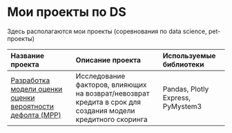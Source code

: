 # Мои проекты по DS

Здесь располагаются мои проекты (соревнования по data science, pet-проекты)

| Название проекта                                                                                                                                                                                                                                                                                                                                                                                                                                                        | Описание проекта                                                                                                                                                                  | Используемые библиотеки                                  |
| :-----------------------------------------------------------------------------------------------------------------------------------------------------------------------------------------------------------------------------------------------------------------------------------------------------------------------------------------------------------------------------------------------------------------------------------------------------------------------|:----------------------------------------------------------------------------------------------------------------------------------------------------------------------------------|:---------------------------------------------------------|
| [Разработка модели оценки оценки вероятности дефолта (MPP)](https://github.com/an4ouce/yandex_praktikum/tree/main/01.%20%D0%98%D1%81%D1%81%D0%BB%D0%B5%D0%B4%D0%BE%D0%B2%D0%B0%D0%BD%D0%B8%D0%B5%20%D0%BD%D0%B0%D0%B4%D0%B5%D0%B6%D0%BD%D0%BE%D1%81%D1%82%D0%B8%20%D0%B7%D0%B0%D0%B5%D0%BC%D1%89%D0%B8%D0%BA%D0%BE%D0%B2)                                                                                                                                                                       | Исследование факторов, влияющих на возврат/невозврат кредита в срок для создания модели кредитного скоринга                                                                       | Pandas, Plotly Express, PyMystem3                        |
